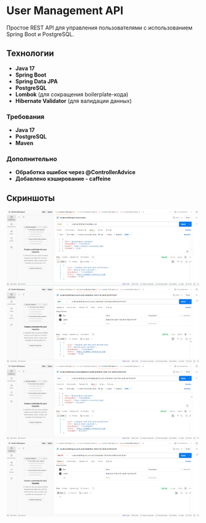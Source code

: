 # User Management API

Простое REST API для управления пользователями с использованием Spring Boot и PostgreSQL.

## Технологии
- **Java 17**
- **Spring Boot**
- **Spring Data JPA**
- **PostgreSQL**
- **Lombok** (для сокращения boilerplate-кода)
- **Hibernate Validator** (для валидации данных)

### Требования
- **Java 17**
- **PostgreSQL**
- **Maven**

### Дополнительно
- **Обработка ошибок через @ControllerAdvice**
- **Добавлено кэширование - caffeine**

## Скриншоты
![POST](./Postman%20-%20Скриншоты%20для%20ТЗ%20Гурьев/POST.png)
![GET](./Postman%20-%20Скриншоты%20для%20ТЗ%20Гурьев/GET.png)
![PUT](./Postman%20-%20Скриншоты%20для%20ТЗ%20Гурьев/PUT.png)
![DEL](./Postman%20-%20Скриншоты%20для%20ТЗ%20Гурьев/DEL.png)
